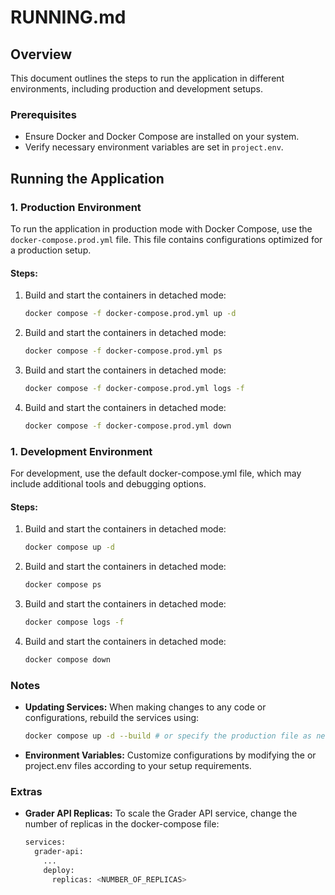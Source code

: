 # RUNNING.md

## Overview

This document outlines the steps to run the application in different environments, including production and development setups. 

### Prerequisites

- Ensure Docker and Docker Compose are installed on your system.
- Verify necessary environment variables are set in `project.env`.

## Running the Application

### 1. Production Environment

To run the application in production mode with Docker Compose, use the `docker-compose.prod.yml` file. This file contains configurations optimized for a production setup.

#### Steps:

1. Build and start the containers in detached mode:

   ```bash
   docker compose -f docker-compose.prod.yml up -d
    ```

2. Build and start the containers in detached mode:

   ```bash
   docker compose -f docker-compose.prod.yml ps
    ```

3. Build and start the containers in detached mode:

   ```bash
   docker compose -f docker-compose.prod.yml logs -f
    ```

4. Build and start the containers in detached mode:

   ```bash
   docker compose -f docker-compose.prod.yml down
    ```

### 1. Development Environment

For development, use the default docker-compose.yml file, which may include additional tools and debugging options.

#### Steps:

1. Build and start the containers in detached mode:

   ```bash
   docker compose up -d
    ```

2. Build and start the containers in detached mode:

   ```bash
   docker compose ps
    ```

3. Build and start the containers in detached mode:

   ```bash
   docker compose logs -f
    ```

4. Build and start the containers in detached mode:

   ```bash
   docker compose down
    ```

### Notes

- **Updating Services:** When making changes to any code or configurations, rebuild the services using:

    ```bash
    docker compose up -d --build # or specify the production file as needed.
    ```

- **Environment Variables:** Customize configurations by modifying the or project.env files according to your setup requirements.

### Extras

- **Grader API Replicas:** To scale the Grader API service, change the number of replicas in the docker-compose file:

    ```bash
    services:
      grader-api:
        ...
        deploy:
          replicas: <NUMBER_OF_REPLICAS>
    ```